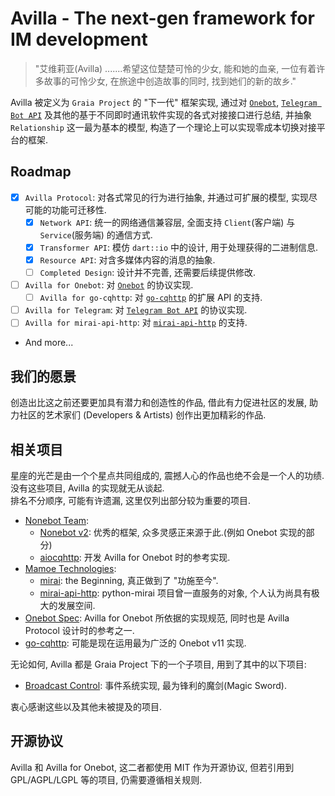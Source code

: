 # Avilla - The next-gen framework for IM development

> "艾维莉亚(Avilla) .......希望这位楚楚可怜的少女, 能和她的血亲, 一位有着许多故事的可怜少女, 在旅途中创造故事的同时, 找到她们的新的故乡."

Avilla 被定义为 `Graia Project` 的 "下一代" 框架实现,
通过对 [`Onebot`](https://github.com/botuniverse/onebot), [`Telegram Bot API`](https://core.telegram.org/bots) 及其他的基于不同即时通讯软件实现的各式对接接口进行总结,
并抽象 `Relationship` 这一最为基本的模型, 构造了一个理论上可以实现零成本切换对接平台的框架.

## Roadmap

 - [x] `Avilla Protocol`: 对各式常见的行为进行抽象, 并通过可扩展的模型, 实现尽可能的功能可迁移性.
    - [x] `Network API`: 统一的网络通信兼容层, 全面支持 `Client`(客户端) 与 `Service`(服务端) 的通信方式.
    - [x] `Transformer API`: 模仿 `dart::io` 中的设计, 用于处理获得的二进制信息.
    - [x] `Resource API`: 对含多媒体内容的消息的抽象.
    - [ ] `Completed Design`: 设计并不完善, 还需要后续提供修改.
 - [ ] `Avilla for Onebot`: 对  [`Onebot`](https://github.com/botuniverse/onebot) 的协议实现.
    - [ ] `Avilla for go-cqhttp`: 对 [`go-cqhttp`](https://github.com/Mrs4s/go-cqhttp) 的扩展 API 的支持.
 - [ ] `Avilla for Telegram`: 对 [`Telegram Bot API`](https://core.telegram.org/bots) 的协议实现.
 - [ ] `Avilla for mirai-api-http`: 对 [`mirai-api-http`](https://github.com/project-mirai/mirai-api-http) 的支持.
 - And more...

## 我们的愿景
创造出比这之前还要更加具有潜力和创造性的作品, 借此有力促进社区的发展, 助力社区的艺术家们 (Developers & Artists) 创作出更加精彩的作品.

## 相关项目

星座的光芒是由一个个星点共同组成的, 震撼人心的作品也绝不会是一个人的功绩.  
没有这些项目, Avilla 的实现就无从谈起.  
排名不分顺序, 可能有许遗漏, 这里仅列出部分较为重要的项目.

 - [Nonebot Team](https://github.com/nonebot):
    - [Nonebot v2](https://github.com/nonebot/nonebot2): 优秀的框架, 众多灵感正来源于此.(例如 Onebot 实现的部分)
    - [aiocqhttp](https://github.com/nonebot/aiocqhttp): 开发 Avilla for Onebot 时的参考实现.
 - [Mamoe Technologies](https://github.com/mamoe):
    - [mirai](https://github.com/mamoe/mirai): the Beginning, 真正做到了 "功施至今".
    - [mirai-api-http](https://github.com/project-mirai/mirai-api-http): python-mirai 项目曾一直服务的对象, 个人认为尚具有极大的发展空间.
 - [Onebot Spec](https://github.com/botuniverse/onebot): Avilla for Onebot 所依据的实现规范, 同时也是 Avilla Protocol 设计时的参考之一.
 - [go-cqhttp](https://github.com/Mrs4s/go-cqhttp): 可能是现在运用最为广泛的 Onebot v11 实现.

无论如何, Avilla 都是 Graia Project 下的一个子项目, 用到了其中的以下项目:
 - [Broadcast Control](https://github.com/GraiaProject/BroadcastControl): 事件系统实现, 最为锋利的魔剑(Magic Sword).

衷心感谢这些以及其他未被提及的项目.

## 开源协议

Avilla 和 Avilla for Onebot, 这二者都使用 MIT 作为开源协议, 但若引用到 GPL/AGPL/LGPL 等的项目, 仍需要遵循相关规则.
